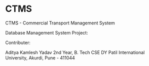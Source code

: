 # CTMS

CTMS - Commercial Transport Management System

Database Management System Project:

Contributer:

Aditya Kamlesh Yadav
2nd Year, B. Tech CSE
DY Patil International University, Akurdi, Pune - 411044